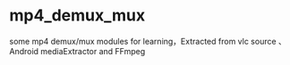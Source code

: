 # mp4_demux_mux
some mp4 demux/mux modules for learning，Extracted from vlc source 、Android mediaExtractor and FFmpeg
